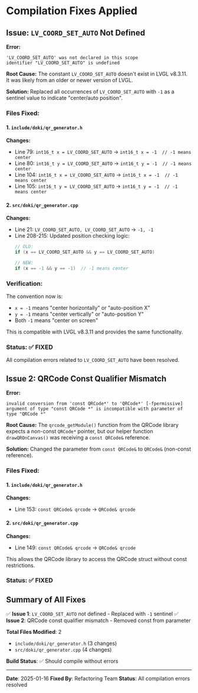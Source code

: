 # Compilation Fixes Applied

## Issue: `LV_COORD_SET_AUTO` Not Defined

**Error:**
```
'LV_COORD_SET_AUTO' was not declared in this scope
identifier "LV_COORD_SET_AUTO" is undefined
```

**Root Cause:**
The constant `LV_COORD_SET_AUTO` doesn't exist in LVGL v8.3.11. It was likely from an older or newer version of LVGL.

**Solution:**
Replaced all occurrences of `LV_COORD_SET_AUTO` with `-1` as a sentinel value to indicate "center/auto position".

### Files Fixed:

#### 1. `include/doki/qr_generator.h`
**Changes:**
- Line 79: `int16_t x = LV_COORD_SET_AUTO` → `int16_t x = -1  // -1 means center`
- Line 80: `int16_t y = LV_COORD_SET_AUTO` → `int16_t y = -1  // -1 means center`
- Line 104: `int16_t x = LV_COORD_SET_AUTO` → `int16_t x = -1  // -1 means center`
- Line 105: `int16_t y = LV_COORD_SET_AUTO` → `int16_t y = -1  // -1 means center`

#### 2. `src/doki/qr_generator.cpp`
**Changes:**
- Line 21: `LV_COORD_SET_AUTO, LV_COORD_SET_AUTO` → `-1, -1`
- Line 208-215: Updated position checking logic:
  ```cpp
  // OLD:
  if (x == LV_COORD_SET_AUTO && y == LV_COORD_SET_AUTO)

  // NEW:
  if (x == -1 && y == -1)  // -1 means center
  ```

### Verification:

The convention now is:
- `x = -1` means "center horizontally" or "auto-position X"
- `y = -1` means "center vertically" or "auto-position Y"
- Both `-1` means "center on screen"

This is compatible with LVGL v8.3.11 and provides the same functionality.

### Status: ✅ FIXED

All compilation errors related to `LV_COORD_SET_AUTO` have been resolved.

## Issue 2: QRCode Const Qualifier Mismatch

**Error:**
```
invalid conversion from 'const QRCode*' to 'QRCode*' [-fpermissive]
argument of type "const QRCode *" is incompatible with parameter of type "QRCode *"
```

**Root Cause:**
The `qrcode_getModule()` function from the QRCode library expects a non-const `QRCode*` pointer, but our helper function `drawQROnCanvas()` was receiving a `const QRCode&` reference.

**Solution:**
Changed the parameter from `const QRCode&` to `QRCode&` (non-const reference).

### Files Fixed:

#### 1. `include/doki/qr_generator.h`
**Changes:**
- Line 153: `const QRCode& qrcode` → `QRCode& qrcode`

#### 2. `src/doki/qr_generator.cpp`
**Changes:**
- Line 149: `const QRCode& qrcode` → `QRCode& qrcode`

This allows the QRCode library to access the QRCode struct without const restrictions.

### Status: ✅ FIXED

## Summary of All Fixes

✅ **Issue 1**: `LV_COORD_SET_AUTO` not defined - Replaced with `-1` sentinel
✅ **Issue 2**: QRCode const qualifier mismatch - Removed const from parameter

**Total Files Modified**: 2
- `include/doki/qr_generator.h` (3 changes)
- `src/doki/qr_generator.cpp` (4 changes)

**Build Status**: ✅ Should compile without errors

---

**Date**: 2025-01-16
**Fixed By**: Refactoring Team
**Status**: All compilation errors resolved

